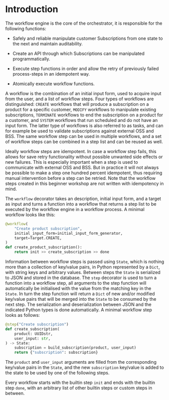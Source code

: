 # Introduction

The workflow engine is the core of the orchestrator, it is responsible for the
following functions:

* Safely and reliable manipulate customer Subscriptions from one state to the
  next and maintain auditability.

* Create an API through which Subscriptions can be manipulated programmatically.

* Execute step functions in order and allow the retry of previously failed
  process-steps in an idempotent way.

* Atomically execute workflow functions.

A workflow is the combination of an initial input form, used to acquire input
from the user, and a list of workflow steps. Four types of workflows are
distinguished: `CREATE` workflows that will produce a subscription on a product
for a specific customer, `MODIFY` workflows to manipulate existing
subscriptions, `TERMINATE` workflows to end the subscription on a product for a
customer, and `SYSTEM` workflows that run scheduled and do not have an input
form. The latter type of workflows is also referred to as tasks, and can for
example be used to validate subscriptions against external OSS and BSS.  The
same workflow step can be used in multiple workflows, and a set of workflow
steps can be combined in a step list and can be reused as well.  

Ideally workflow steps are idempotent. In case a workflow step fails, this
allows for save retry functionality without possible unwanted side effects or
new failures. This is especially important when a step is used to communicate
with external OSS and BSS. But in practice it will not always be possible to
make a step one hundred percent idempotent, thus requiring manual intervention
before a step can be retried. Note that the workflow steps created in this
beginner workshop are not written with idempotency in mind. 

The `workflow` decorator takes an description, initial input form, and a target
as input and turns a function into a workflow that returns a step list to be
executed by the workflow engine in a workflow process. A minimal workflow looks
like this:

```python
@workflow(
    "Create product subscription",
    initial_input_form=initial_input_form_generator,
    target=Target.CREATE,
)
def create_product_subscription():
    return init >> create_subscription >> done
```

Information between workflow steps is passed using `State`, which is nothing
more than a collection of key/value pairs, in Python represented by a `Dict`,
with string keys and arbitrary values. Between steps the `State` is serialized
to JSON and stored in the database. The `step` decorator is used to turn a
function into a workflow step, all arguments to the step function will
automatically be initialised with the value from the matching key in the
`State`. In turn the step function will return a `Dict` of new and/or modified
key/value pairs that will be merged into the `State` to be consumed by the next
step. The serialization and deserialization between JSON and the indicated
Python types is done automatically. A minimal workflow step looks as follows:

```python
@step("Create subscription")
def create_subscription(
    product: UUIDstr,
    user_input: str,
) -> State:
    subscription = build_subscription(product, user_input)
    return {"subscription": subscription}
```

The `product` and `user_input` arguments are filled from the corresponding
key/value pairs in the `State`, and the new `subscription` key/value is added
to the state to be used by one of the following steps.

Every workflow starts with the builtin step `init` and ends with the builtin
step `done`, with an arbitrary list of other builtin steps or custom steps in
between. 

